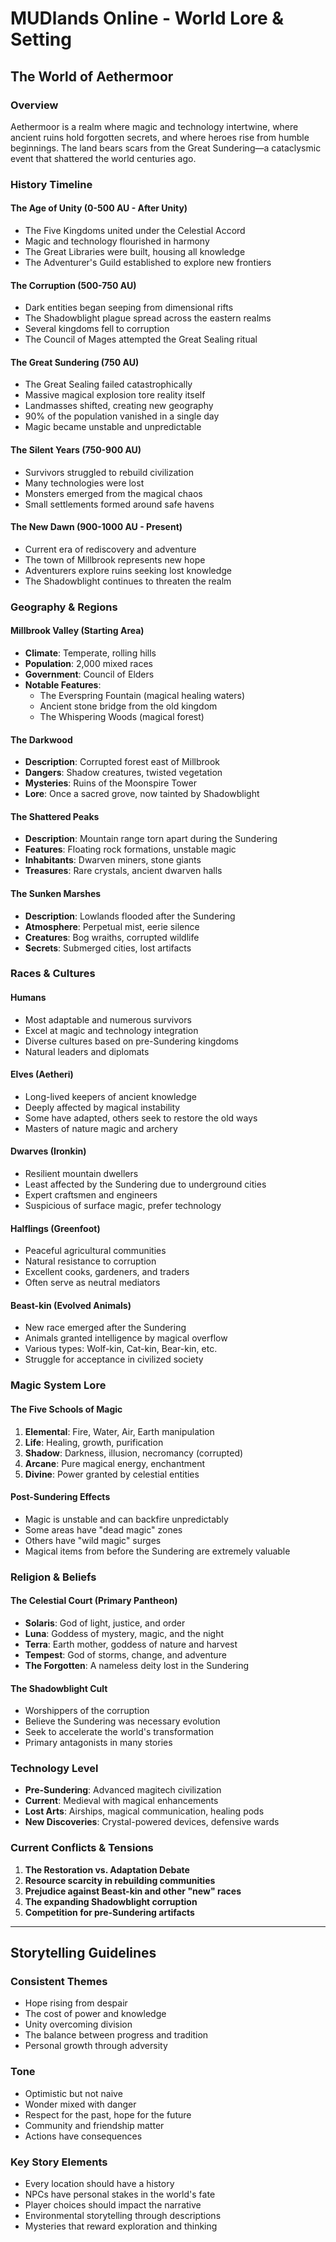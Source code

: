 # MUDlands Online - World Lore & Setting

## The World of Aethermoor

### **Overview**
Aethermoor is a realm where magic and technology intertwine, where ancient ruins hold forgotten secrets, and where heroes rise from humble beginnings. The land bears scars from the Great Sundering—a cataclysmic event that shattered the world centuries ago.

### **History Timeline**

#### **The Age of Unity** (0-500 AU - After Unity)
- The Five Kingdoms united under the Celestial Accord
- Magic and technology flourished in harmony
- The Great Libraries were built, housing all knowledge
- The Adventurer's Guild established to explore new frontiers

#### **The Corruption** (500-750 AU)
- Dark entities began seeping from dimensional rifts
- The Shadowblight plague spread across the eastern realms
- Several kingdoms fell to corruption
- The Council of Mages attempted the Great Sealing ritual

#### **The Great Sundering** (750 AU)
- The Great Sealing failed catastrophically
- Massive magical explosion tore reality itself
- Landmasses shifted, creating new geography
- 90% of the population vanished in a single day
- Magic became unstable and unpredictable

#### **The Silent Years** (750-900 AU)
- Survivors struggled to rebuild civilization
- Many technologies were lost
- Monsters emerged from the magical chaos
- Small settlements formed around safe havens

#### **The New Dawn** (900-1000 AU - Present)
- Current era of rediscovery and adventure
- The town of Millbrook represents new hope
- Adventurers explore ruins seeking lost knowledge
- The Shadowblight continues to threaten the realm

### **Geography & Regions**

#### **Millbrook Valley** (Starting Area)
- **Climate**: Temperate, rolling hills
- **Population**: 2,000 mixed races
- **Government**: Council of Elders
- **Notable Features**: 
  - The Everspring Fountain (magical healing waters)
  - Ancient stone bridge from the old kingdom
  - The Whispering Woods (magical forest)

#### **The Darkwood** 
- **Description**: Corrupted forest east of Millbrook
- **Dangers**: Shadow creatures, twisted vegetation
- **Mysteries**: Ruins of the Moonspire Tower
- **Lore**: Once a sacred grove, now tainted by Shadowblight

#### **The Shattered Peaks**
- **Description**: Mountain range torn apart during the Sundering
- **Features**: Floating rock formations, unstable magic
- **Inhabitants**: Dwarven miners, stone giants
- **Treasures**: Rare crystals, ancient dwarven halls

#### **The Sunken Marshes**
- **Description**: Lowlands flooded after the Sundering
- **Atmosphere**: Perpetual mist, eerie silence
- **Creatures**: Bog wraiths, corrupted wildlife
- **Secrets**: Submerged cities, lost artifacts

### **Races & Cultures**

#### **Humans**
- Most adaptable and numerous survivors
- Excel at magic and technology integration
- Diverse cultures based on pre-Sundering kingdoms
- Natural leaders and diplomats

#### **Elves** (Aetheri)
- Long-lived keepers of ancient knowledge
- Deeply affected by magical instability
- Some have adapted, others seek to restore the old ways
- Masters of nature magic and archery

#### **Dwarves** (Ironkin)
- Resilient mountain dwellers
- Least affected by the Sundering due to underground cities
- Expert craftsmen and engineers
- Suspicious of surface magic, prefer technology

#### **Halflings** (Greenfoot)
- Peaceful agricultural communities
- Natural resistance to corruption
- Excellent cooks, gardeners, and traders
- Often serve as neutral mediators

#### **Beast-kin** (Evolved Animals)
- New race emerged after the Sundering
- Animals granted intelligence by magical overflow
- Various types: Wolf-kin, Cat-kin, Bear-kin, etc.
- Struggle for acceptance in civilized society

### **Magic System Lore**

#### **The Five Schools of Magic**
1. **Elemental**: Fire, Water, Air, Earth manipulation
2. **Life**: Healing, growth, purification
3. **Shadow**: Darkness, illusion, necromancy (corrupted)
4. **Arcane**: Pure magical energy, enchantment
5. **Divine**: Power granted by celestial entities

#### **Post-Sundering Effects**
- Magic is unstable and can backfire unpredictably
- Some areas have "dead magic" zones
- Others have "wild magic" surges
- Magical items from before the Sundering are extremely valuable

### **Religion & Beliefs**

#### **The Celestial Court** (Primary Pantheon)
- **Solaris**: God of light, justice, and order
- **Luna**: Goddess of mystery, magic, and the night
- **Terra**: Earth mother, goddess of nature and harvest
- **Tempest**: God of storms, change, and adventure
- **The Forgotten**: A nameless deity lost in the Sundering

#### **The Shadowblight Cult**
- Worshippers of the corruption
- Believe the Sundering was necessary evolution
- Seek to accelerate the world's transformation
- Primary antagonists in many stories

### **Technology Level**
- **Pre-Sundering**: Advanced magitech civilization
- **Current**: Medieval with magical enhancements
- **Lost Arts**: Airships, magical communication, healing pods
- **New Discoveries**: Crystal-powered devices, defensive wards

### **Current Conflicts & Tensions**
1. **The Restoration vs. Adaptation Debate**
2. **Resource scarcity in rebuilding communities**
3. **Prejudice against Beast-kin and other "new" races**
4. **The expanding Shadowblight corruption**
5. **Competition for pre-Sundering artifacts**

---

## Storytelling Guidelines

### **Consistent Themes**
- Hope rising from despair
- The cost of power and knowledge
- Unity overcoming division
- The balance between progress and tradition
- Personal growth through adversity

### **Tone**
- Optimistic but not naive
- Wonder mixed with danger
- Respect for the past, hope for the future
- Community and friendship matter
- Actions have consequences

### **Key Story Elements**
- Every location should have a history
- NPCs have personal stakes in the world's fate
- Player choices should impact the narrative
- Environmental storytelling through descriptions
- Mysteries that reward exploration and thinking